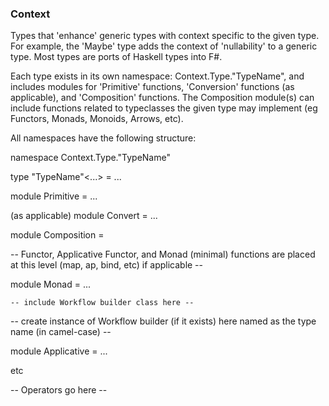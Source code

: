 ### Context

Types that 'enhance' generic types with context specific to the given type.
For example, the 'Maybe' type adds the context of 'nullability' to a generic type. Most types are ports of Haskell types into F#.

Each type exists in its own namespace: Context.Type."TypeName", and includes modules for 'Primitive' functions, 'Conversion' functions (as applicable), and 'Composition' functions. The Composition module(s) can include functions related to typeclasses the given type may implement (eg Functors, Monads, Monoids, Arrows, etc).

All namespaces have the following structure:

namespace Context.Type."TypeName"

type "TypeName"<...> = ...

module Primitive = ...

(as applicable)
module Convert = ...

module Composition =

  -- Functor, Applicative Functor, and Monad (minimal) functions are placed at this level (map, ap, bind, etc) if applicable --
  
  module Monad = ...
  
    -- include Workflow builder class here --
    
  -- create instance of Workflow builder (if it exists) here named as the type name (in camel-case) --
  
  module Applicative = ...
  
  etc
  
-- Operators go here --
